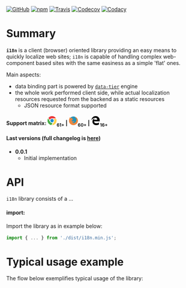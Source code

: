 [![GitHub](https://img.shields.io/github/license/gullerya/i18n.svg)](https://github.com/gullerya/i18n)
[![npm](https://img.shields.io/npm/v/@gullerya/i18n.svg?label=npm%20@gullerya/i18n)](https://www.npmjs.com/package/@gullerya/i18n)
[![Travis](https://travis-ci.org/gullerya/i18n.svg?branch=master)](https://travis-ci.org/gullerya/i18n)
[![Codecov](https://img.shields.io/codecov/c/github/gullerya/i18n/master.svg)](https://codecov.io/gh/gullerya/i18n/branch/master)
[![Codacy](https://img.shields.io/codacy/grade/2b0fe66aa5344be9aebab713b0a07f24.svg?logo=codacy)](https://www.codacy.com/app/gullerya/i18n)

# Summary

__`i18n`__ is a client (browser) oriented library providing an easy means to quickly localize web sites; `i18n` is capable of handling complex web-component based sites with the same easiness as a simple 'flat' ones.

Main aspects:
* data binding part is powered by [`data-tier`](https://www.npmjs.com/package/data-tier) engine
* the whole work performed client side, while actual localization resources requested from the backend as a static resources
    * JSON resource format supported

#### Support matrix: ![CHROME](docs/browser_icons/chrome.png)<sub>61+</sub> | ![FIREFOX](docs/browser_icons/firefox.png)<sub>60+</sub> | ![EDGE](docs/browser_icons/edge.png)<sub>16+</sub>

#### Last versions (full changelog is [here](docs/changelog.md))

* __0.0.1__
  * Initial implementation

# API
`i18n` library consists of a ...

#### import:
Import the library as in example below:
```javascript
import { ... } from './dist/i18n.min.js';
```

# Typical usage example
The flow below exemplifies typical usage of the library:
```javascript
```
